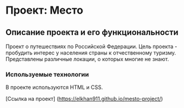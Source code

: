 # Проект: Место

## Описание проекта и его функциональности

Проект о путешествиях по Российской Федерации.
Цель проекта - пробудить интерес у населения страны к отчественному туризму.
Представлены различные локации, о которых многие не знают.

### Используемые технологии

В проекте используются HTML и CSS.

[Ссылка на проект]
(https://elkhan911.github.io/mesto-project/)
